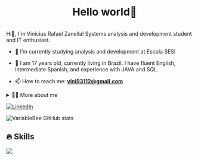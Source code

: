 <!-- Título -->
<div id="user-content-toc">
  <ul align="center">
    <summary><h1 style="display: inline-block">Hello world👋</h1></summary>
  </ul>
</div>

<!-- Apresentação -->
<p>
  Hi👋, I'm Vinícius Rafael Zanella! Systems analysis and development student and IT enthusiast.
  
  - 🌱 I’m currently studying analysis and development at Escola SESI
  
  - 💬 I am 17 years old, currently living in Brazil. I have fluent English, intermediate Spanish, and experience with JAVA and SQL.
  
  - 📫 How to reach me: **vini93112@gmail.com** 
</p>

<!-- Dropdown -->
<details>
  <summary>👨‍💻 More about me</summary>

  - 💬 I am 17 years old, currently living in Brazil. I have fluent English and intermediate Spanish, with experience in JAVA and SQL.
    
  - ⚡ I enjoy practicing sports, as well as watching movies and playing games!

</details>

<!-- Links -->
[![LinkedIn](https://img.shields.io/badge/LinkedIn-0077B5?style=for-the-badge&logo=linkedin&logoColor=white)](https://br.linkedin.com/in/vin%C3%ADcius-zanella-836596306)

<!-- GithubStats -->
![VariableBee GitHub stats](https://github-readme-stats.vercel.app/api?username=viniciuszanella&show_icons=true&theme=radical)

## 🔥 Skills

<!-- Skills -->
<div style="flex-basis: 48%;">
  <img src="[![My Skills](https://skillicons.dev/icons?i=java,mysql,oracle)](https://skillicons.dev)" /> 
</div>

